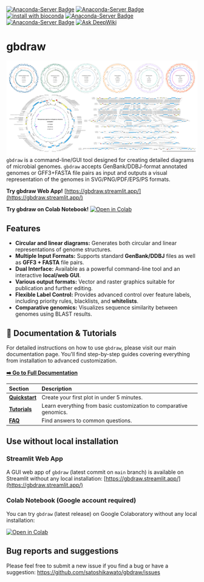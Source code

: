 [![Anaconda-Server Badge](https://anaconda.org/bioconda/gbdraw/badges/version.svg)](https://anaconda.org/bioconda/gbdraw)
[![Anaconda-Server Badge](https://anaconda.org/bioconda/gbdraw/badges/platforms.svg)](https://anaconda.org/bioconda/gbdraw)
[![install with bioconda](https://img.shields.io/badge/install%20with-bioconda-brightgreen.svg?style=flat)](http://bioconda.github.io/recipes/gbdraw/README.html)
[![Anaconda-Server Badge](https://anaconda.org/bioconda/gbdraw/badges/latest_release_date.svg)](https://anaconda.org/bioconda/gbdraw)
[![Anaconda-Server Badge](https://anaconda.org/bioconda/gbdraw/badges/license.svg)](https://anaconda.org/bioconda/gbdraw)
[![Ask DeepWiki](https://deepwiki.com/badge.svg)](https://deepwiki.com/satoshikawato/gbdraw)

# gbdraw
![gbdraw](https://github.com/satoshikawato/gbdraw/blob/main/examples/gbdraw_social_preview.png)
`gbdraw` is a command-line/GUI tool designed for creating detailed diagrams of microbial genomes. 
`gbdraw` accepts GenBank/DDBJ-format annotated genomes or GFF3+FASTA file pairs as input and outputs a visual representation of the genomes in SVG/PNG/PDF/EPS/PS formats.

**Try gbdraw Web App!** [https://gbdraw.streamlit.app/](https://gbdraw.streamlit.app/)

**Try gbdraw on Colab Notebook!** [![Open in Colab](https://colab.research.google.com/assets/colab-badge.svg)](https://colab.research.google.com/github/satoshikawato/gbdraw/blob/main/gbdraw_colab.ipynb)

## Features
- **Circular and linear diagrams:** Generates both circular and linear representations of genome structures.
- **Multiple Input Formats:** Supports standard **GenBank/DDBJ** files as well as **GFF3 + FASTA** file pairs.
- **Dual Interface:** Available as a powerful command-line tool and an interactive **local/web GUI**.
- **Various output formats:** Vector and raster graphics suitable for publication and further editing.
- **Flexible Label Control:** Provides advanced control over feature labels, including priority rules, blacklists, and **whitelists**.
- **Comparative genomics:** Visualizes sequence similarity between genomes using BLAST results.

## 📖 Documentation & Tutorials

For detailed instructions on how to use `gbdraw`, please visit our main documentation page. You'll find step-by-step guides covering everything from installation to advanced customization.

**[➡️ Go to Full Documentation](./DOCS.md)**

| Section | Description |
| :--- | :--- |
| **[Quickstart](./QUICKSTART.md)** | Create your first plot in under 5 minutes. |
| **[Tutorials](./TUTORIALS/)** | Learn everything from basic customization to comparative genomics. |
| **[FAQ](./FAQ.md)** | Find answers to common questions. |

## Use without local installation
### Streamlit Web App
A GUI web app of `gbdraw` (latest commit on `main` branch) is available on Streamlit without any local installation:
[https://gbdraw.streamlit.app/](https://gbdraw.streamlit.app/)

### Colab Notebook (Google account required)
You can try `gbdraw` (latest release) on Google Colaboratory without any local installation:

[![Open in Colab](https://colab.research.google.com/assets/colab-badge.svg)](https://colab.research.google.com/github/satoshikawato/gbdraw/blob/main/gbdraw_colab.ipynb)


## Bug reports and suggestions
Please feel free to submit a new issue if you find a bug or have a suggestion:
https://github.com/satoshikawato/gbdraw/issues





